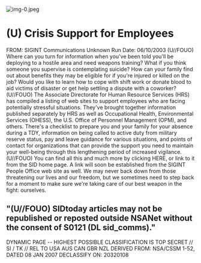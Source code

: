 ![img-0.jpeg](img-0.jpeg)

# (U) Crisis Support for Employees 

FROM: SIGINT Communications
Unknown
Run Date: 06/10/2003
(U//FOUO) Where can you turn for information when you've been told you'll be deploying to a hostile area and need weapons training? What if you think someone you supervise is contemplating suicide? How can your family find out about benefits they may be eligible for if you're injured or killed on the job? Would you like to learn how to cope with shift work or donate blood to aid victims of disaster or get help settling a dispute with a coworker?
(U//FOUO) The Associate Directorate for Human Resource Services (HRS) has compiled a listing of web sites to support employees who are facing potentially stressful situations. They've brought together information published separately by HRS as well as Occupational Health, Environmental Services (OHESS), the U.S. Office of Personnel Management (OPM), and others. There's a checklist to prepare you and your family for your absence during a TDY, information on being called to active duty from military reserve status, pay and leave guidance for various situations, and points of contact for organizations that can provide the support you need to maintain your well-being through this lengthening period of increased vigilance.
(U//FOUO) You can find all this and much more by clicking HERE, or link to it from the SID home page. A link will soon be established from the SIGINT People Office web site as well. We may never back down from those threatening our lives and our freedom, but we sometimes need to step back for a moment to make sure we're taking care of our best weapon in the fight: ourselves.

## "(U//FOUO) SIDtoday articles may not be republished or reposted outside NSANet without the consent of S0121 (DL sid_comms)."

DYNAMIC PAGE -- HIGHEST POSSIBLE CLASSIFICATION IS TOP SECRET // SI / TK // REL TO USA AUS CAN GBR NZL DERIVED FROM: NSA/CSSM 1-52, DATED 08 JAN 2007 DECLASSIFY ON: 20320108

